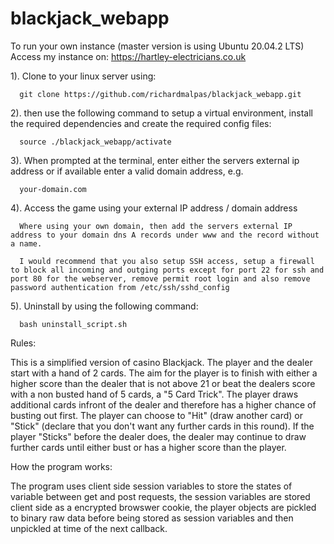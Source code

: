 # blackjack_webapp

To run your own instance (master version is using Ubuntu 20.04.2 LTS)  Access my instance on: https://hartley-electricians.co.uk


1).   Clone to your linux server using: 
      
      git clone https://github.com/richardmalpas/blackjack_webapp.git

2).   then use the following command to setup a virtual environment, install the required dependencies and create the required config files:
      
      source ./blackjack_webapp/activate

3).   When prompted at the terminal, enter either the servers external ip address or if available enter a valid domain address, e.g.
     
      your-domain.com

4).   Access the game using your external IP address / domain address
      
      Where using your own domain, then add the servers external IP address to your domain dns A records under www and the record without a name.

      I would recommend that you also setup SSH access, setup a firewall to block all incoming and outging ports except for port 22 for ssh and port 80 for the webserver, remove permit root login and also remove password authentication from /etc/ssh/sshd_config

5).   Uninstall by using the following command:

      bash uninstall_script.sh


Rules:

This is a simplified version of casino Blackjack.  The player and the dealer start with a hand of 2 cards.  The aim for the player is to finish with either a higher score than the dealer that is not above 21 or beat the dealers score with a non busted hand of 5 cards, a "5 Card Trick".  The player draws additional cards infront of the dealer and therefore has a higher chance of busting out first. The player can choose to "Hit" (draw another card) or "Stick" (declare that you don't want any further cards in this round).  If the player "Sticks" before the dealer does, the dealer may continue to draw further cards until either bust or has a higher score than the player. 



How the program works:

The program uses client side session variables to store the states of variable between get and post requests, the session variables are stored client side as a encrypted browswer cookie, the player objects are pickled to binary raw data before being stored as session variables and then unpickled at time of the next callback.